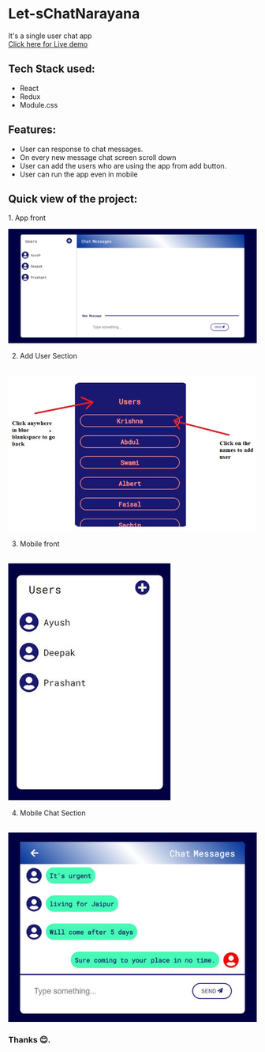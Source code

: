 # Let-sChatNarayana

It's a single user chat app<br/>
<a href="https://letschatnarayana.netlify.app/" target="_blank">Click here for Live demo</a>

## Tech Stack used:
<ul>
  <li>React</li>
  <li>Redux</li>
  <li>Module.css</li>
</ul>

## Features:
<ul>
  <li>User can response to chat messages.</li>
  <li>On every new message chat screen scroll down</li>
  <li>User can add the users who are using the app from add button.</li>
  <li>User can run the app even in mobile</li>
</ul>

<h2>Quick view of the project:</h2>
1. App front
<p></p>
<img src="https://github.com/VishalChauhan562/Let-sChatNarayana/blob/main/my-app/images/appFront.png" />

2. Add User Section
<br>
<img src="https://github.com/VishalChauhan562/Let-sChatNarayana/blob/main/my-app/images/addUser.JPG" />

3. Mobile front
<br>
<img src="https://github.com/VishalChauhan562/Let-sChatNarayana/blob/main/my-app/images/mobileView.JPG" />

4. Mobile Chat Section
<br>
<img src="https://github.com/VishalChauhan562/Let-sChatNarayana/blob/main/my-app/images/chatMobileView.JPG" />


### Thanks 😊.


